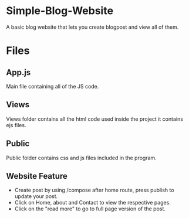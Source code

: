 # Simple-Blog-Website
A basic blog website that lets you create blogpost and view all of them.

# Files 
## App.js
Main file containing all of the JS code.

## Views
Views folder contains all the html code used inside the project it contains ejs files.

## Public
Public folder contains css and js files included in the program.

## Website Feature
  - Create post by using /compose after home route, press publish to update your post.
  - Click on Home, about and Contact to view the respective pages.
  - Click on the "read more" to go to full page version of the post.
  
